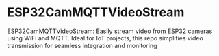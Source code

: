 # ESP32CamMQTTVideoStream
ESP32CamMQTTVideoStream: Easily stream video from ESP32 cameras using WiFi and MQTT. Ideal for IoT projects, this repo simplifies video transmission for seamless integration and monitoring
